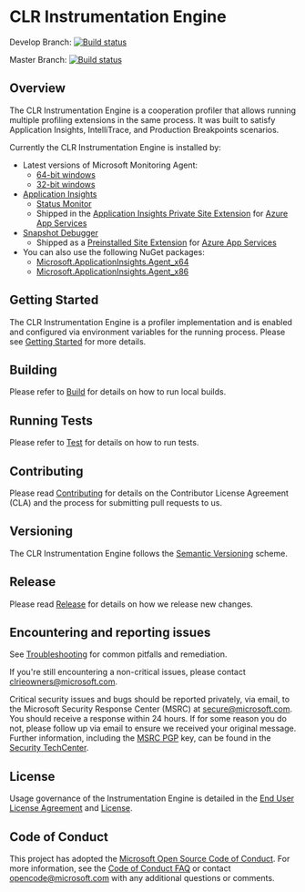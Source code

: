 ﻿# CLR Instrumentation Engine

Develop Branch: [![Build status](https://devdiv.visualstudio.com/DevDiv/_apis/build/status/ClrInstrumentationEngine/ClrInstrumentationEngine-develop-CI-QE)](https://devdiv.visualstudio.com/DevDiv/_build/latest?definitionId=8828)

Master Branch: [![Build status](https://devdiv.visualstudio.com/DevDiv/_apis/build/status/ClrInstrumentationEngine/ClrInstrumentationEngine-master-signed)](https://devdiv.visualstudio.com/DevDiv/_build/latest?definitionId=4192)

## Overview

The CLR Instrumentation Engine is a cooperation profiler that allows running multiple profiling extensions in the same process. It was built to satisfy Application Insights, IntelliTrace, and Production Breakpoints scenarios.

Currently the CLR Instrumentation Engine is installed by:

* Latest versions of Microsoft Monitoring Agent:
  - [64-bit windows](https://go.microsoft.com/fwlink/?LinkID=517476)
  - [32-bit windows](https://go.microsoft.com/fwlink/?LinkID=615592)
* [Application Insights](docs/scenarios/applicationinsights.md)
  - [Status Monitor](http://go.microsoft.com/fwlink/?linkid=506648&clcid=0x409)
  - Shipped in the [Application Insights Private Site Extension](https://www.nuget.org/packages/Microsoft.ApplicationInsights.AzureWebSites/) for [Azure App Services](docs/scenarios/azureappservice.md)
* [Snapshot Debugger](docs/scenarios/snapshotdebugger.md)
  - Shipped as a [Preinstalled Site Extension](https://github.com/projectkudu/kudu/wiki/Azure-Site-Extensions) for [Azure App Services](docs/scenarios/azureappservice.md)
* You can also use the following NuGet packages:
  - [Microsoft.ApplicationInsights.Agent_x64](http://www.nuget.org/packages/Microsoft.ApplicationInsights.Agent_x64)
  - [Microsoft.ApplicationInsights.Agent_x86](http://www.nuget.org/packages/Microsoft.ApplicationInsights.Agent_x86)

## Getting Started

The CLR Instrumentation Engine is a profiler implementation and is enabled and configured via environment variables for the running process. Please see [Getting Started](docs/getting_started.md) for more details.

## Building

Please refer to [Build](docs/build.md) for details on how to run local builds.

## Running Tests

Please refer to [Test](docs/test.md) for details on how to run tests.

## Contributing

Please read [Contributing](CONTRIBUTING.md) for details on the Contributor License Agreement (CLA) and the process for submitting pull requests to us.

## Versioning

The CLR Instrumentation Engine follows the [Semantic Versioning](https://semver.org/) scheme.

## Release

Please read [Release](docs/release.md) for details on how we release new changes.

## Encountering and reporting issues

See [Troubleshooting](docs/troubleshooting.md) for common pitfalls and remediation.

If you're still encountering a non-critical issues, please contact clrieowners@microsoft.com.

Critical security issues and bugs should be reported privately, via email, to the Microsoft Security
Response Center (MSRC) at [secure@microsoft.com](mailto:secure@microsoft.com). You should
receive a response within 24 hours. If for some reason you do not, please follow up via
email to ensure we received your original message. Further information, including the
[MSRC PGP](https://technet.microsoft.com/en-us/security/dn606155) key, can be found in
the [Security TechCenter](https://technet.microsoft.com/en-us/security/default).

## License

Usage governance of the Instrumentation Engine is detailed in the [End User License Agreement](Instrumentation%20Engine%20SDK%20EULA.rtf) and [License](LICENSE).

## Code of Conduct

This project has adopted the [Microsoft Open Source Code of Conduct](https://opensource.microsoft.com/codeofconduct/). For more information, see the [Code of Conduct FAQ](https://opensource.microsoft.com/codeofconduct/faq/) or contact opencode@microsoft.com with any additional questions or comments.
